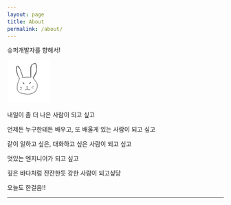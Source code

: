 ```yaml
---
layout: page
title: About
permalink: /about/
---
```



슈퍼개발자를 향해서!

<img src="/rabbit.jpg" width="100"/>

내일이 좀 더 나은 사람이 되고 싶고

언제든 누구한테든 배우고, 또 배울게 있는 사람이 되고 싶고

같이 일하고 싶은, 대화하고 싶은 사람이 되고 싶고

멋있는 엔지니어가 되고 싶고

깊은 바다처럼 잔잔한듯 강한 사람이 되고싶당



오늘도 한걸음!!

<hr>

